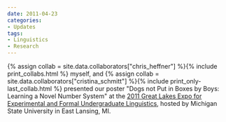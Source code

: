 ```yaml
---
date: 2011-04-23
categories:
- Updates
tags:
- Linguistics
- Research
---
```


<p> 
{% assign collab = site.data.collaborators["chris_heffner"] %}{% include print_collabs.html %} 
myself, 
and {% assign collab = site.data.collaborators["cristina_schmitt"] %}{% include print_only-last_collab.html %} 
presented our poster "Dogs not Put in Boxes by Boys: Learning a Novel Number System" at the <a href="https://sites.google.com/site/gleeful2011/">2011 Great Lakes Expo for Experimental and Formal Undergraduate Linguistics</a>, hosted by Michigan State University in East Lansing, MI.
</p>
